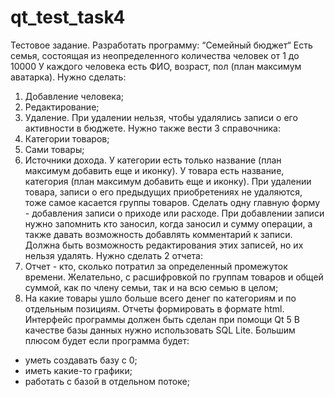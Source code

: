 # qt_test_task4
Тестовое задание.
Разработать программу: “Семейный бюджет“
Есть семья, состоящая из неопределенного количества человек от 1 до 10000
У каждого человека есть ФИО, возраст, пол (план максимум аватарка).
Нужно сделать:
1) Добавление человека;
2) Редактирование;
3) Удаление.
При удалении нельзя, чтобы удалялись записи о его активности в бюджете.
Нужно также вести 3 справочника:
1) Категории товаров;
2) Сами товары;
3) Источники дохода.
У категории есть только название (план максимум добавить еще и иконку). У товара есть
название, категория (план максимум добавить еще и иконку). При удалении товара,
записи о его предыдущих приобретениях не удаляются, тоже самое касается группы
товаров.
Сделать одну главную форму - добавления записи о приходе или расходе. При
добавлении записи нужно запомнить кто заносил, когда заносил и сумму операции, а
также давать возможность добавлять комментарий к записи.
Должна быть возможность редактирования этих записей, но их нельзя удалять.
Нужно сделать 2 отчета:
1) Отчет - кто, сколько потратил за определенный промежуток времени. Желательно, с
расшифровкой по группам товаров и общей суммой, как по члену семьи, так и на всю
семью в целом;
2) На какие товары ушло больше всего денег по категориям и по отдельным позициям.
Отчеты формировать в формате html.
Интерфейс программы должен быть сделан при помощи Qt 5 В качестве базы данных
нужно использовать SQL Lite.
Большим плюсом будет если программа будет:
- уметь создавать базу с 0;
- иметь какие-то графики;
- работать с базой в отдельном потоке;
